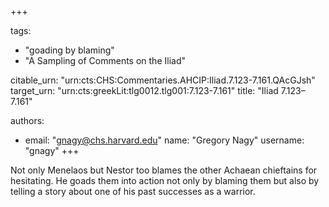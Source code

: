 +++

tags:
- "goading by blaming"
- "A Sampling of Comments on the Iliad"

citable_urn: "urn:cts:CHS:Commentaries.AHCIP:Iliad.7.123-7.161.QAcGJsh"
target_urn: "urn:cts:greekLit:tlg0012.tlg001:7.123-7.161"
title: "Iliad 7.123–7.161"

authors:
- email: "gnagy@chs.harvard.edu"
  name: "Gregory Nagy"
  username: "gnagy"
+++

<p>Not only Menelaos but Nestor too blames the other Achaean chieftains for hesitating. He goads them into action not only by blaming them but also by telling a story about one of his past successes as a warrior.  </p>